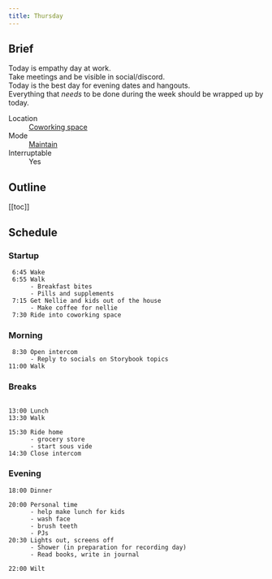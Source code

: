 ```yaml
---
title: Thursday
---
```


## Brief

Today is empathy day at work.  
Take meetings and be visible in social/discord.  
Today is the best day for evening dates and hangouts.  
Everything that _needs_ to be done during the week should be wrapped up by today.

<dl>
  <dt>Location</dt>
  <dd><a href="/mode/coworking">Coworking space</a></dd>

  <dt>Mode</dt>
  <dd><a href="/mode/maintain">Maintain</a></dd>

  <dt>Interruptable</dt>
  <dd>Yes</dd>
</dl>

## Outline

[[toc]]

## Schedule

### Startup

```
 6:45 Wake
 6:55 Walk
      - Breakfast bites
      - Pills and supplements
 7:15 Get Nellie and kids out of the house
      - Make coffee for nellie
 7:30 Ride into coworking space
```

### Morning

```
 8:30 Open intercom
      - Reply to socials on Storybook topics
11:00 Walk
```

### Breaks

```

13:00 Lunch
13:30 Walk

15:30 Ride home
      - grocery store
      - start sous vide
14:30 Close intercom
```

### Evening

```
18:00 Dinner

20:00 Personal time
      - help make lunch for kids
      - wash face
      - brush teeth
      - PJs
20:30 Lights out, screens off
      - Shower (in preparation for recording day)
      - Read books, write in journal

22:00 Wilt
```
